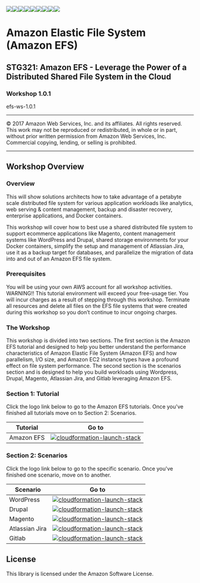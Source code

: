 ![](https://s3.amazonaws.com/aws-us-east-1/tutorial/AWS_logo_PMS_300x180.png)![](https://s3.amazonaws.com/aws-us-east-1/tutorial/100x100_benefit_available.png)![](https://s3.amazonaws.com/aws-us-east-1/tutorial/100x100_benefit_ingergration.png)![](https://s3.amazonaws.com/aws-us-east-1/tutorial/100x100_benefit_ecryption-lock.png)![](https://s3.amazonaws.com/aws-us-east-1/tutorial/100x100_benefit_fully-managed.png)![](https://s3.amazonaws.com/aws-us-east-1/tutorial/100x100_benefit_lowcost-affordable.png)![](https://s3.amazonaws.com/aws-us-east-1/tutorial/100x100_benefit_performance.png)![](https://s3.amazonaws.com/aws-us-east-1/tutorial/100x100_benefit_scalable.png)![](https://s3.amazonaws.com/aws-us-east-1/tutorial/100x100_benefit_storage.png)
# **Amazon Elastic File System (Amazon EFS)**

## STG321: Amazon EFS - Leverage the Power of a Distributed Shared File System in the Cloud

### Workshop 1.0.1

efs-ws-1.0.1

---

© 2017 Amazon Web Services, Inc. and its affiliates. All rights reserved. This work may not be  reproduced or redistributed, in whole or in part, without prior written permission from Amazon Web Services, Inc. Commercial copying, lending, or selling is prohibited.

---

## Workshop Overview

### Overview

This will show solutions architects how to take advantage of a petabyte scale distributed file system for various application workloads like analytics, web serving & content management, backup and disaster recovery, enterprise applications, and Docker containers.

This workshop will cover how to best use a shared distributed file system to support ecommerce applications like Magento, content management systems like WordPress and Drupal, shared storage environments for your Docker containers, simplify the setup and management of Atlassian Jira, use it as a backup target for databases, and parallelize the migration of data into and out of an Amazon EFS file system.

### Prerequisites

You will be using your own AWS account for all workshop activities.
WARNING!! This tutorial environment will exceed your free-usage tier. You will incur charges as a result of stepping through this workshop. Terminate all resources and delete all files on the EFS file systems that were created during this workshop so you don’t continue to incur ongoing charges.

### The Workshop

This workshop is divided into two sections. The first section is the Amazon EFS tutorial and designed to help you better understand the performance characteristics of Amazon Elastic File System (Amazon EFS) and how parallelism, I/O size, and Amazon EC2 instance types have a profound effect on file system performance. The second section is the scenarios section and is designed to help you build workloads using Wordpress, Drupal, Magento, Atlassian Jira, and Gitlab leveraging Amazon EFS.



### Section 1: Tutorial

Click the logo link below to go to the Amazon EFS tutorials. Once you've finished all tutorials move on to Section 2: Scenarios.


| Tutorial | Go to |
| --- | --- 
| Amazon EFS | [![cloudformation-launch-stack](https://s3.amazonaws.com/aws-us-east-1/tutorial/deploy_to_aws_20171004_v2.png)](https://github.com/aws-samples/amazon-efs-workshop/tree/master/tutorial) |



### Section 2: Scenarios

Click the logo link below to go to the specific scenario. Once you've finished one scenario, move on to another.

| Scenario | Go to |
| --- | --- 
| WordPress | [![cloudformation-launch-stack](https://s3.amazonaws.com/aws-us-east-1/tutorial/deploy_to_aws_20171004_v2.png)](https://github.com/aws-samples/amazon-efs-workshop/tree/master/scenarios/wordpress) |
| Drupal | [![cloudformation-launch-stack](https://s3.amazonaws.com/aws-us-east-1/tutorial/deploy_to_aws_20171004_v2.png)](https://github.com/aws-samples/amazon-efs-workshop/tree/master/scenarios/drupal) |
| Magento | [![cloudformation-launch-stack](https://s3.amazonaws.com/aws-us-east-1/tutorial/deploy_to_aws_20171004_v2.png)](https://github.com/aws-samples/amazon-efs-workshop/tree/master/scenarios/magento) |
| Atlassian Jira | [![cloudformation-launch-stack](https://s3.amazonaws.com/aws-us-east-1/tutorial/deploy_to_aws_20171004_v2.png)](https://github.com/aws-samples/amazon-efs-workshop/tree/master/scenarios/atlassian-jira) |
| Gitlab | [![cloudformation-launch-stack](https://s3.amazonaws.com/aws-us-east-1/tutorial/deploy_to_aws_20171004_v2.png)](https://github.com/aws-samples/amazon-efs-workshop/tree/master/scenarios/gitlab) |



## License

This library is licensed under the Amazon Software License.
